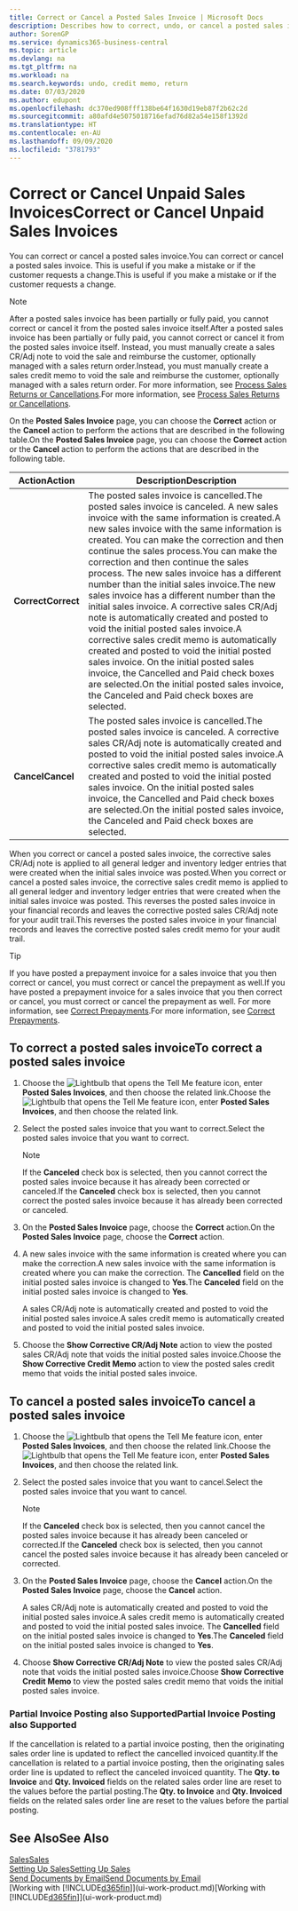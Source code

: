 ```yaml
---
title: Correct or Cancel a Posted Sales Invoice | Microsoft Docs
description: Describes how to correct, undo, or cancel a posted sales invoice and apply a sales CR/Adj Note.
author: SorenGP
ms.service: dynamics365-business-central
ms.topic: article
ms.devlang: na
ms.tgt_pltfrm: na
ms.workload: na
ms.search.keywords: undo, credit memo, return
ms.date: 07/03/2020
ms.author: edupont
ms.openlocfilehash: dc370ed908fff138be64f1630d19eb87f2b62c2d
ms.sourcegitcommit: a80afd4e5075018716efad76d82a54e158f1392d
ms.translationtype: HT
ms.contentlocale: en-AU
ms.lasthandoff: 09/09/2020
ms.locfileid: "3781793"
---
```

# <a name="correct-or-cancel-unpaid-sales-invoices"></a><span data-ttu-id="d34ef-103">Correct or Cancel Unpaid Sales Invoices</span><span class="sxs-lookup"><span data-stu-id="d34ef-103">Correct or Cancel Unpaid Sales Invoices</span></span>

<span data-ttu-id="d34ef-104">You can correct or cancel a posted sales invoice.</span><span class="sxs-lookup"><span data-stu-id="d34ef-104">You can correct or cancel a posted sales invoice.</span></span> <span data-ttu-id="d34ef-105">This is useful if you make a mistake or if the customer requests a change.</span><span class="sxs-lookup"><span data-stu-id="d34ef-105">This is useful if you make a mistake or if the customer requests a change.</span></span>

> [!NOTE]  
> <span data-ttu-id="d34ef-106">After a posted sales invoice has been partially or fully paid, you cannot correct or cancel it from the posted sales invoice itself.</span><span class="sxs-lookup"><span data-stu-id="d34ef-106">After a posted sales invoice has been partially or fully paid, you cannot correct or cancel it from the posted sales invoice itself.</span></span> <span data-ttu-id="d34ef-107">Instead, you must manually create a sales CR/Adj note to void the sale and reimburse the customer, optionally managed with a sales return order.</span><span class="sxs-lookup"><span data-stu-id="d34ef-107">Instead, you must manually create a sales credit memo to void the sale and reimburse the customer, optionally managed with a sales return order.</span></span> <span data-ttu-id="d34ef-108">For more information, see [Process Sales Returns or Cancellations](sales-how-process-sales-returns-cancellations.md).</span><span class="sxs-lookup"><span data-stu-id="d34ef-108">For more information, see [Process Sales Returns or Cancellations](sales-how-process-sales-returns-cancellations.md).</span></span>

<span data-ttu-id="d34ef-109">On the **Posted Sales Invoice** page, you can choose the **Correct** action or the **Cancel** action to perform the actions that are described in the following table.</span><span class="sxs-lookup"><span data-stu-id="d34ef-109">On the **Posted Sales Invoice** page, you can choose the **Correct** action or the **Cancel** action to perform the actions that are described in the following table.</span></span>

| <span data-ttu-id="d34ef-110">Action</span><span class="sxs-lookup"><span data-stu-id="d34ef-110">Action</span></span> | <span data-ttu-id="d34ef-111">Description</span><span class="sxs-lookup"><span data-stu-id="d34ef-111">Description</span></span> |
| --- | --- |
| <span data-ttu-id="d34ef-112">**Correct**</span><span class="sxs-lookup"><span data-stu-id="d34ef-112">**Correct**</span></span> |<span data-ttu-id="d34ef-113">The posted sales invoice is cancelled.</span><span class="sxs-lookup"><span data-stu-id="d34ef-113">The posted sales invoice is canceled.</span></span> <span data-ttu-id="d34ef-114">A new sales invoice with the same information is created.</span><span class="sxs-lookup"><span data-stu-id="d34ef-114">A new sales invoice with the same information is created.</span></span> <span data-ttu-id="d34ef-115">You can make the correction and then continue the sales process.</span><span class="sxs-lookup"><span data-stu-id="d34ef-115">You can make the correction and then continue the sales process.</span></span> <span data-ttu-id="d34ef-116">The new sales invoice has a different number than the initial sales invoice.</span><span class="sxs-lookup"><span data-stu-id="d34ef-116">The new sales invoice has a different number than the initial sales invoice.</span></span> <span data-ttu-id="d34ef-117">A corrective sales CR/Adj note is automatically created and posted to void the initial posted sales invoice.</span><span class="sxs-lookup"><span data-stu-id="d34ef-117">A corrective sales credit memo is automatically created and posted to void the initial posted sales invoice.</span></span> <span data-ttu-id="d34ef-118">On the initial posted sales invoice, the Cancelled and Paid check boxes are selected.</span><span class="sxs-lookup"><span data-stu-id="d34ef-118">On the initial posted sales invoice, the Canceled and Paid check boxes are selected.</span></span> |
| <span data-ttu-id="d34ef-119">**Cancel**</span><span class="sxs-lookup"><span data-stu-id="d34ef-119">**Cancel**</span></span> |<span data-ttu-id="d34ef-120">The posted sales invoice is cancelled.</span><span class="sxs-lookup"><span data-stu-id="d34ef-120">The posted sales invoice is canceled.</span></span> <span data-ttu-id="d34ef-121">A corrective sales CR/Adj note is automatically created and posted to void the initial posted sales invoice.</span><span class="sxs-lookup"><span data-stu-id="d34ef-121">A corrective sales credit memo is automatically created and posted to void the initial posted sales invoice.</span></span> <span data-ttu-id="d34ef-122">On the initial posted sales invoice, the Cancelled and Paid check boxes are selected.</span><span class="sxs-lookup"><span data-stu-id="d34ef-122">On the initial posted sales invoice, the Canceled and Paid check boxes are selected.</span></span> |

<span data-ttu-id="d34ef-123">When you correct or cancel a posted sales invoice, the corrective sales CR/Adj note is applied to all general ledger and inventory ledger entries that were created when the initial sales invoice was posted.</span><span class="sxs-lookup"><span data-stu-id="d34ef-123">When you correct or cancel a posted sales invoice, the corrective sales credit memo is applied to all general ledger and inventory ledger entries that were created when the initial sales invoice was posted.</span></span> <span data-ttu-id="d34ef-124">This reverses the posted sales invoice in your financial records and leaves the corrective posted sales CR/Adj note for your audit trail.</span><span class="sxs-lookup"><span data-stu-id="d34ef-124">This reverses the posted sales invoice in your financial records and leaves the corrective posted sales credit memo for your audit trail.</span></span>  

> [!TIP]
> <span data-ttu-id="d34ef-125">If you have posted a prepayment invoice for a sales invoice that you then correct or cancel, you must correct or cancel the prepayment as well.</span><span class="sxs-lookup"><span data-stu-id="d34ef-125">If you have posted a prepayment invoice for a sales invoice that you then correct or cancel, you must correct or cancel the prepayment as well.</span></span> <span data-ttu-id="d34ef-126">For more information, see [Correct Prepayments](finance-how-to-correct-prepayments.md).</span><span class="sxs-lookup"><span data-stu-id="d34ef-126">For more information, see [Correct Prepayments](finance-how-to-correct-prepayments.md).</span></span>

## <a name="to-correct-a-posted-sales-invoice"></a><span data-ttu-id="d34ef-127">To correct a posted sales invoice</span><span class="sxs-lookup"><span data-stu-id="d34ef-127">To correct a posted sales invoice</span></span>

1. <span data-ttu-id="d34ef-128">Choose the ![Lightbulb that opens the Tell Me feature](media/ui-search/search_small.png "Tell me what you want to do") icon, enter **Posted Sales Invoices**, and then choose the related link.</span><span class="sxs-lookup"><span data-stu-id="d34ef-128">Choose the ![Lightbulb that opens the Tell Me feature](media/ui-search/search_small.png "Tell me what you want to do") icon, enter **Posted Sales Invoices**, and then choose the related link.</span></span>  
2. <span data-ttu-id="d34ef-129">Select the posted sales invoice that you want to correct.</span><span class="sxs-lookup"><span data-stu-id="d34ef-129">Select the posted sales invoice that you want to correct.</span></span>

    > [!NOTE]  
    >   <span data-ttu-id="d34ef-130">If the **Canceled** check box is selected, then you cannot correct the posted sales invoice because it has already been corrected or canceled.</span><span class="sxs-lookup"><span data-stu-id="d34ef-130">If the **Canceled** check box is selected, then you cannot correct the posted sales invoice because it has already been corrected or canceled.</span></span>
3. <span data-ttu-id="d34ef-131">On the **Posted Sales Invoice** page, choose the **Correct** action.</span><span class="sxs-lookup"><span data-stu-id="d34ef-131">On the **Posted Sales Invoice** page, choose the **Correct** action.</span></span>  
4. <span data-ttu-id="d34ef-132">A new sales invoice with the same information is created where you can make the correction.</span><span class="sxs-lookup"><span data-stu-id="d34ef-132">A new sales invoice with the same information is created where you can make the correction.</span></span> <span data-ttu-id="d34ef-133">The **Cancelled** field on the initial posted sales invoice is changed to **Yes**.</span><span class="sxs-lookup"><span data-stu-id="d34ef-133">The **Canceled** field on the initial posted sales invoice is changed to **Yes**.</span></span>

    <span data-ttu-id="d34ef-134">A sales CR/Adj note is automatically created and posted to void the initial posted sales invoice.</span><span class="sxs-lookup"><span data-stu-id="d34ef-134">A sales credit memo is automatically created and posted to void the initial posted sales invoice.</span></span>
5. <span data-ttu-id="d34ef-135">Choose the **Show Corrective CR/Adj Note** action to view the posted sales CR/Adj note that voids the initial posted sales invoice.</span><span class="sxs-lookup"><span data-stu-id="d34ef-135">Choose the **Show Corrective Credit Memo** action to view the posted sales credit memo that voids the initial posted sales invoice.</span></span>

## <a name="to-cancel-a-posted-sales-invoice"></a><span data-ttu-id="d34ef-136">To cancel a posted sales invoice</span><span class="sxs-lookup"><span data-stu-id="d34ef-136">To cancel a posted sales invoice</span></span>

1. <span data-ttu-id="d34ef-137">Choose the ![Lightbulb that opens the Tell Me feature](media/ui-search/search_small.png "Tell me what you want to do") icon, enter **Posted Sales Invoices**, and then choose the related link.</span><span class="sxs-lookup"><span data-stu-id="d34ef-137">Choose the ![Lightbulb that opens the Tell Me feature](media/ui-search/search_small.png "Tell me what you want to do") icon, enter **Posted Sales Invoices**, and then choose the related link.</span></span>  
2. <span data-ttu-id="d34ef-138">Select the posted sales invoice that you want to cancel.</span><span class="sxs-lookup"><span data-stu-id="d34ef-138">Select the posted sales invoice that you want to cancel.</span></span>

    > [!NOTE]  
    >   <span data-ttu-id="d34ef-139">If the **Canceled** check box is selected, then you cannot cancel the posted sales invoice because it has already been canceled or corrected.</span><span class="sxs-lookup"><span data-stu-id="d34ef-139">If the **Canceled** check box is selected, then you cannot cancel the posted sales invoice because it has already been canceled or corrected.</span></span>
3. <span data-ttu-id="d34ef-140">On the **Posted Sales Invoice** page, choose the **Cancel** action.</span><span class="sxs-lookup"><span data-stu-id="d34ef-140">On the **Posted Sales Invoice** page, choose the **Cancel** action.</span></span>

    <span data-ttu-id="d34ef-141">A sales CR/Adj note is automatically created and posted to void the initial posted sales invoice.</span><span class="sxs-lookup"><span data-stu-id="d34ef-141">A sales credit memo is automatically created and posted to void the initial posted sales invoice.</span></span> <span data-ttu-id="d34ef-142">The **Cancelled** field on the initial posted sales invoice is changed to **Yes**.</span><span class="sxs-lookup"><span data-stu-id="d34ef-142">The **Canceled** field on the initial posted sales invoice is changed to **Yes**.</span></span>
4. <span data-ttu-id="d34ef-143">Choose **Show Corrective CR/Adj Note** to view the posted sales CR/Adj note that voids the initial posted sales invoice.</span><span class="sxs-lookup"><span data-stu-id="d34ef-143">Choose **Show Corrective Credit Memo** to view the posted sales credit memo that voids the initial posted sales invoice.</span></span>

### <a name="partial-invoice-posting-also-supported"></a><span data-ttu-id="d34ef-144">Partial Invoice Posting also Supported</span><span class="sxs-lookup"><span data-stu-id="d34ef-144">Partial Invoice Posting also Supported</span></span>

<span data-ttu-id="d34ef-145">If the cancellation is related to a partial invoice posting, then the originating sales order line is updated to reflect the cancelled invoiced quantity.</span><span class="sxs-lookup"><span data-stu-id="d34ef-145">If the cancellation is related to a partial invoice posting, then the originating sales order line is updated to reflect the canceled invoiced quantity.</span></span> <span data-ttu-id="d34ef-146">The **Qty. to Invoice** and **Qty. Invoiced** fields on the related sales order line are reset to the values before the partial posting.</span><span class="sxs-lookup"><span data-stu-id="d34ef-146">The **Qty. to Invoice** and **Qty. Invoiced** fields on the related sales order line are reset to the values before the partial posting.</span></span>

## <a name="see-also"></a><span data-ttu-id="d34ef-147">See Also</span><span class="sxs-lookup"><span data-stu-id="d34ef-147">See Also</span></span>

[<span data-ttu-id="d34ef-148">Sales</span><span class="sxs-lookup"><span data-stu-id="d34ef-148">Sales</span></span>](sales-manage-sales.md)  
[<span data-ttu-id="d34ef-149">Setting Up Sales</span><span class="sxs-lookup"><span data-stu-id="d34ef-149">Setting Up Sales</span></span>](sales-setup-sales.md)  
[<span data-ttu-id="d34ef-150">Send Documents by Email</span><span class="sxs-lookup"><span data-stu-id="d34ef-150">Send Documents by Email</span></span>](ui-how-send-documents-email.md)  
<span data-ttu-id="d34ef-151">[Working with [!INCLUDE[d365fin](includes/d365fin_md.md)]](ui-work-product.md)</span><span class="sxs-lookup"><span data-stu-id="d34ef-151">[Working with [!INCLUDE[d365fin](includes/d365fin_md.md)]](ui-work-product.md)</span></span>
